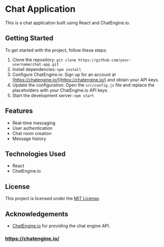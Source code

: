 # Chat Application

This is a chat application built using React and ChatEngine.io.

## Getting Started

To get started with the project, follow these steps:

1. Clone the repository: `git clone https://github.com/your-username/chat-app.git`
2. Install dependencies: `npm install`
3. Configure ChatEngine.io: Sign up for an account at [https://chatengine.io/](https://chatengine.io/) and obtain your API keys.
4. Update the configuration: Open the `src/config.js` file and replace the placeholders with your ChatEngine.io API keys.
5. Start the development server: `npm start`

## Features

- Real-time messaging
- User authentication
- Chat room creation
- Message history

## Technologies Used

- React
- ChatEngine.io

## License

This project is licensed under the [MIT License](LICENSE).

## Acknowledgements

- [ChatEngine.io](https://chatengine.io/) for providing the chat engine API.


### https://chatengine.io/
